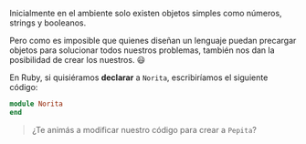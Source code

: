 Inicialmente en el ambiente solo existen objetos simples como números, strings y booleanos. 

Pero como es imposible que quienes diseñan un lenguaje puedan precargar objetos para solucionar todos nuestros problemas, también nos dan la posibilidad de crear los nuestros. :smiley:

En Ruby, si quisiéramos **declarar** a `Norita`, escribiríamos el siguiente código:

```ruby
module Norita
end
```

> ¿Te animás a modificar nuestro código para crear a `Pepita`?